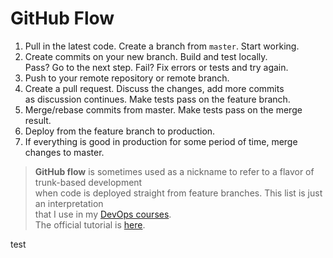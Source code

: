 # GitHub Flow

1. Pull in the latest code. Create a branch from `master`. Start working.    
2. Create commits on your new branch. Build and test locally.  
Pass? Go to the next step. Fail? Fix errors or tests and try again.  
3. Push to your remote repository or remote branch.  
4. Create a pull request. Discuss the changes, add more commits  
as discussion continues. Make tests pass on the feature branch. 
5. Merge/rebase commits from master. Make tests pass on the merge result.  
6. Deploy from the feature branch to production.
7. If everything is good in production for some period of time, merge changes to master. 

> **GitHub flow** is sometimes used as a nickname to refer to a flavor of trunk-based development  
when code is deployed straight from feature branches. This list is just an interpretation  
that I use in my [DevOps courses](http://redpill.solutions).  
The official tutorial is [here](https://guides.github.com/introduction/flow/).

test
